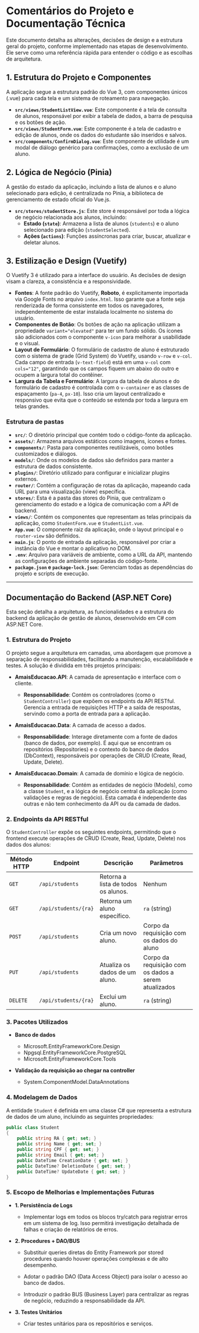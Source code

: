 # Comentários do Projeto e Documentação Técnica

Este documento detalha as alterações, decisões de design e a estrutura geral do projeto, conforme implementado nas etapas de desenvolvimento. Ele serve como uma referência rápida para entender o código e as escolhas de arquitetura.

## 1. Estrutura do Projeto e Componentes

A aplicação segue a estrutura padrão do Vue 3, com componentes únicos (.vue) para cada tela e um sistema de roteamento para navegação.

- **`src/views/StudentListView.vue`**: Este componente é a tela de consulta de alunos, responsável por exibir a tabela de dados, a barra de pesquisa e os botões de ação.
- **`src/views/StudentForm.vue`**: Este componente é a tela de cadastro e edição de alunos, onde os dados do estudante são inseridos e salvos.
- **`src/components/ConfirmDialog.vue`**: Este componente de utilidade é um modal de diálogo genérico para confirmações, como a exclusão de um aluno.

## 2. Lógica de Negócio (Pinia)

A gestão do estado da aplicação, incluindo a lista de alunos e o aluno selecionado para edição, é centralizada no Pinia, a biblioteca de gerenciamento de estado oficial do Vue.js.

- **`src/stores/studentStore.js`**: Este store é responsável por toda a lógica de negócio relacionada aos alunos, incluindo:
  - **Estado (`state`)**: Armazena a lista de alunos (`students`) e o aluno selecionado para edição (`studentSelected`).
  - **Ações (`actions`)**: Funções assíncronas para criar, buscar, atualizar e deletar alunos.

## 3. Estilização e Design (Vuetify)

O Vuetify 3 é utilizado para a interface do usuário. As decisões de design visam a clareza, a consistência e a responsividade.

- **Fontes**: A fonte padrão do Vuetify, **Roboto**, é explicitamente importada via Google Fonts no arquivo `index.html`. Isso garante que a fonte seja renderizada de forma consistente em todos os navegadores, independentemente de estar instalada localmente no sistema do usuário.
- **Componentes de Botão**: Os botões de ação na aplicação utilizam a propriedade `variant="elevated"` para ter um fundo sólido. Os ícones são adicionados com o componente `v-icon` para melhorar a usabilidade e o visual.
- **Layout de Formulário**: O formulário de cadastro de aluno é estruturado com o sistema de grade (Grid System) do Vuetify, usando `v-row` e `v-col`. Cada campo de entrada (`v-text-field`) está em uma `v-col` com `cols="12"`, garantindo que os campos fiquem um abaixo do outro e ocupem a largura total do contêiner.
- **Largura da Tabela e Formulário**: A largura da tabela de alunos e do formulário de cadastro é controlada com o `v-container` e as classes de espaçamento (`pa-4`, `px-10`). Isso cria um layout centralizado e responsivo que evita que o conteúdo se estenda por toda a largura em telas grandes.

### Estrutura de pastas

- **`src/`**: O diretório principal que contém todo o código-fonte da aplicação.
- **`assets/`**: Armazena arquivos estáticos como imagens, ícones e fontes.
- **`components/`**: Pasta para componentes reutilizáveis, como botões customizados e diálogos.
- **`models/`**: Onde os modelos de dados são definidos para manter a estrutura de dados consistente.
- **`plugins/`**: Diretório utilizado para configurar e inicializar plugins externos.
- **`router/`**: Contém a configuração de rotas da aplicação, mapeando cada URL para uma visualização (view) específica.
- **`stores/`**: Esta é a pasta das stores do Pinia, que centralizam o gerenciamento do estado e a lógica de comunicação com a API de backend.
- **`views/`**: Contém os componentes que representam as telas principais da aplicação, como `StudentForm.vue` e `StudentList.vue`.
- **`App.vue`**: O componente raiz da aplicação, onde o layout principal e o `router-view` são definidos.
- **`main.js`**: O ponto de entrada da aplicação, responsável por criar a instância do Vue e montar o aplicativo no DOM.
- **`.env`**: Arquivo para variáveis de ambiente, como a URL da API, mantendo as configurações de ambiente separadas do código-fonte.
- **`package.json` e `package-lock.json`**: Gerenciam todas as dependências do projeto e scripts de execução.

---

## Documentação do Backend (ASP.NET Core)

Esta seção detalha a arquitetura, as funcionalidades e a estrutura do backend da aplicação de gestão de alunos, desenvolvido em C# com ASP.NET Core.

### 1. Estrutura do Projeto

O projeto segue a arquitetura em camadas, uma abordagem que promove a separação de responsabilidades, facilitando a manutenção, escalabilidade e testes. A solução é dividida em três projetos principais:

- **AmaisEducacao.API**: A camada de apresentação e interface com o cliente.  
  - **Responsabilidade**: Contém os controladores (como o `StudentController`) que expõem os endpoints da API RESTful. Gerencia a entrada de requisições HTTP e a saída de respostas, servindo como a porta de entrada para a aplicação.

- **AmaisEducacao.Data**: A camada de acesso a dados.  
  - **Responsabilidade**: Interage diretamente com a fonte de dados (banco de dados, por exemplo). É aqui que se encontram os repositórios (Repositories) e o contexto do banco de dados (DbContext), responsáveis por operações de CRUD (Create, Read, Update, Delete).

- **AmaisEducacao.Domain**: A camada de domínio e lógica de negócio.  
  - **Responsabilidade**: Contém as entidades de negócio (Models), como a classe `Student`, e a lógica de negócio central da aplicação (como validações e regras de negócio). Esta camada é independente das outras e não tem conhecimento da API ou da camada de dados.

### 2. Endpoints da API RESTful

O `StudentController` expõe os seguintes endpoints, permitindo que o frontend execute operações de CRUD (Create, Read, Update, Delete) nos dados dos alunos:

| Método HTTP | Endpoint              | Descrição                           | Parâmetros |
|-------------|-----------------------|-------------------------------------|------------|
| `GET`       | `/api/students`       | Retorna a lista de todos os alunos. | Nenhum     |
| `GET`       | `/api/students/{ra}`  | Retorna um aluno específico.        | `ra` (string) |
| `POST`      | `/api/students`       | Cria um novo aluno.                 | Corpo da requisição com os dados do aluno |
| `PUT`       | `/api/students`       | Atualiza os dados de um aluno.      | Corpo da requisição com os dados a serem atualizados |
| `DELETE`    | `/api/students/{ra}`  | Exclui um aluno.                    | `ra` (string) |

### 3. Pacotes Utilizados

- **Banco de dados**
  - Microsoft.EntityFrameworkCore.Design
  - Npgsql.EntityFrameworkCore.PostgreSQL
  - Microsoft.EntityFrameworkCore.Tools

- **Validação da requisição ao chegar na controller**
  - System.ComponentModel.DataAnnotations

### 4. Modelagem de Dados

A entidade `Student` é definida em uma classe C# que representa a estrutura de dados de um aluno, incluindo as seguintes propriedades:

```csharp
public class Student
{
    public string RA { get; set; }
    public string Name { get; set; }
    public string CPF { get; set; }
    public string Email { get; set; }
    public DateTime CreationDate { get; set; }
    public DateTime? DeletionDate { get; set; }
    public DateTime? UpdateDate { get; set; }
}
```

### 5. Escopo de Melhorias e Implementações Futuras
- **1. Persistência de Logs**

   - Implementar logs em todos os blocos try/catch para registrar erros em um sistema de log. Isso permitirá investigação detalhada de falhas e criação de relatórios de erros.

- **2. Procedures + DAO/BUS**

    - Substituir queries diretas do Entity Framework por stored procedures quando houver operações complexas e de alto desempenho.

   - Adotar o padrão DAO (Data Access Object) para isolar o acesso ao banco de dados.

   - Introduzir o padrão BUS (Business Layer) para centralizar as regras de negócio, reduzindo a responsabilidade da API.

- **3. Testes Unitários**

   - Criar testes unitários para os repositórios e serviços.